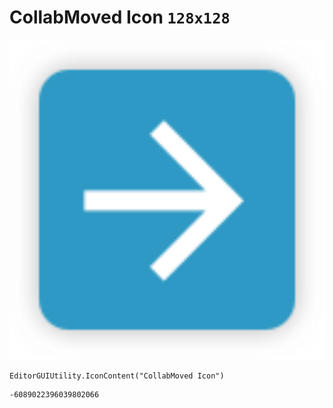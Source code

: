 # CollabMoved Icon `128x128`
<img src="/img/CollabMoved%20Icon.png" width=512 height=512>

``` CSharp
EditorGUIUtility.IconContent("CollabMoved Icon")
```
```
-6089022396039802066
```
